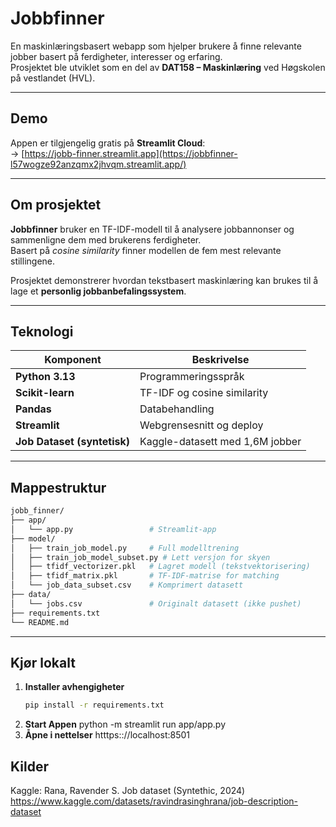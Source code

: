# Jobbfinner

En maskinlæringsbasert webapp som hjelper brukere å finne relevante jobber basert på ferdigheter, interesser og erfaring.  
Prosjektet ble utviklet som en del av **DAT158 – Maskinlæring** ved Høgskolen på vestlandet (HVL).

---

## Demo
Appen er tilgjengelig gratis på **Streamlit Cloud**:  
-> [https://jobb-finner.streamlit.app](https://jobbfinner-l57wogze92anzqmx2jhvqm.streamlit.app/)  

---

## Om prosjektet

**Jobbfinner** bruker en TF-IDF-modell til å analysere jobbannonser og sammenligne dem med brukerens ferdigheter.  
Basert på *cosine similarity* finner modellen de fem mest relevante stillingene.

Prosjektet demonstrerer hvordan tekstbasert maskinlæring kan brukes til å lage et **personlig jobbanbefalingssystem**.

---

## Teknologi

| Komponent | Beskrivelse |
|------------|--------------|
| **Python 3.13** | Programmeringsspråk |
| **Scikit-learn** | TF-IDF og cosine similarity |
| **Pandas** | Databehandling |
| **Streamlit** | Webgrensesnitt og deploy |
| **Job Dataset (syntetisk)** | Kaggle-datasett med 1,6M jobber |

---

## Mappestruktur
```bash
jobb_finner/
├── app/
│   └── app.py                 # Streamlit-app
├── model/
│   ├── train_job_model.py     # Full modelltrening
│   ├── train_job_model_subset.py # Lett versjon for skyen
│   ├── tfidf_vectorizer.pkl   # Lagret modell (tekstvektorisering)
│   ├── tfidf_matrix.pkl       # TF-IDF-matrise for matching
│   └── job_data_subset.csv    # Komprimert datasett
├── data/
│   └── jobs.csv               # Originalt datasett (ikke pushet)
├── requirements.txt
└── README.md
```
---

## Kjør lokalt

1. **Installer avhengigheter**
   ```bash
   pip install -r requirements.txt
2. **Start Appen**
  python -m streamlit run app/app.py
3. **Åpne i nettelser**
   htttps:://localhost:8501


## Kilder
Kaggle: Rana, Ravender S. Job dataset (Syntethic, 2024) https://www.kaggle.com/datasets/ravindrasinghrana/job-description-dataset



